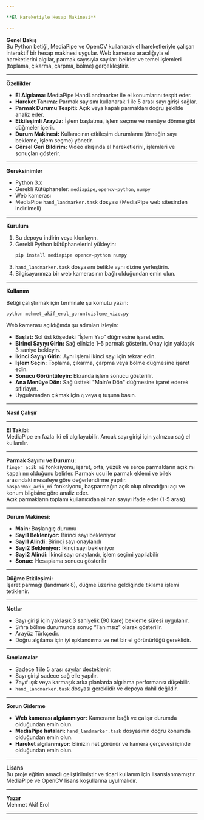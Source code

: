 ```yaml
---

**El Hareketiyle Hesap Makinesi**

---
```


**Genel Bakış**  
Bu Python betiği, MediaPipe ve OpenCV kullanarak el hareketleriyle çalışan interaktif bir hesap makinesi uygular. Web kamerası aracılığıyla el hareketlerini algılar, parmak sayısıyla sayıları belirler ve temel işlemleri (toplama, çıkarma, çarpma, bölme) gerçekleştirir.

---

**Özellikler**

- **El Algılama:** MediaPipe HandLandmarker ile el konumlarını tespit eder.  
- **Hareket Tanıma:** Parmak sayısını kullanarak 1 ile 5 arası sayı girişi sağlar.  
- **Parmak Durumu Tespiti:** Açık veya kapalı parmakları doğru şekilde analiz eder.  
- **Etkileşimli Arayüz:** İşlem başlatma, işlem seçme ve menüye dönme gibi düğmeler içerir.  
- **Durum Makinesi:** Kullanıcının etkileşim durumlarını (örneğin sayı bekleme, işlem seçme) yönetir.  
- **Görsel Geri Bildirim:** Video akışında el hareketlerini, işlemleri ve sonuçları gösterir.

---

**Gereksinimler**

- Python 3.x  
- Gerekli Kütüphaneler: `mediapipe`, `opencv-python`, `numpy`  
- Web kamerası  
- MediaPipe `hand_landmarker.task` dosyası (MediaPipe web sitesinden indirilmeli)

---

**Kurulum**

1. Bu depoyu indirin veya klonlayın.  
2. Gerekli Python kütüphanelerini yükleyin:  
   ```bash
   pip install mediapipe opencv-python numpy
   ```  
3. `hand_landmarker.task` dosyasını betikle aynı dizine yerleştirin.  
4. Bilgisayarınıza bir web kamerasının bağlı olduğundan emin olun.

---

**Kullanım**

Betiği çalıştırmak için terminale şu komutu yazın:  
```bash
python mehmet_akif_erol_goruntuisleme_vize.py
```

Web kamerası açıldığında şu adımları izleyin:

- **Başlat:** Sol üst köşedeki “İşlem Yap” düğmesine işaret edin.  
- **Birinci Sayıyı Girin:** Sağ elinizle 1–5 parmak gösterin. Onay için yaklaşık 3 saniye bekleyin.  
- **İkinci Sayıyı Girin:** Aynı işlemi ikinci sayı için tekrar edin.  
- **İşlem Seçin:** Toplama, çıkarma, çarpma veya bölme düğmesine işaret edin.  
- **Sonucu Görüntüleyin:** Ekranda işlem sonucu gösterilir.  
- **Ana Menüye Dön:** Sağ üstteki "Main’e Dön" düğmesine işaret ederek sıfırlayın.  
- Uygulamadan çıkmak için `q` veya `Q` tuşuna basın.

---

**Nasıl Çalışır**

---

**El Takibi:**  
MediaPipe en fazla iki eli algılayabilir. Ancak sayı girişi için yalnızca sağ el kullanılır.

---

**Parmak Sayımı ve Durumu:**  
`finger_acik_mi` fonksiyonu, işaret, orta, yüzük ve serçe parmakların açık mı kapalı mı olduğunu belirler. Parmak ucu ile parmak eklemi ve bilek arasındaki mesafeye göre değerlendirme yapılır.  
`basparmak_acik_mi` fonksiyonu, başparmağın açık olup olmadığını açı ve konum bilgisine göre analiz eder.  
Açık parmakların toplamı kullanıcıdan alınan sayıyı ifade eder (1-5 arası).

---

**Durum Makinesi:**

- **Main:** Başlangıç durumu  
- **Sayi1 Bekleniyor:** Birinci sayı bekleniyor  
- **Sayi1 Alindi:** Birinci sayı onaylandı  
- **Sayi2 Bekleniyor:** İkinci sayı bekleniyor  
- **Sayi2 Alindi:** İkinci sayı onaylandı, işlem seçimi yapılabilir  
- **Sonuc:** Hesaplama sonucu gösterilir

---

**Düğme Etkileşimi:**  
İşaret parmağı (landmark 8), düğme üzerine geldiğinde tıklama işlemi tetiklenir.

---

**Notlar**

- Sayı girişi için yaklaşık 3 saniyelik (90 kare) bekleme süresi uygulanır.  
- Sıfıra bölme durumunda sonuç “Tanımsız” olarak gösterilir.  
- Arayüz Türkçedir.  
- Doğru algılama için iyi ışıklandırma ve net bir el görünürlüğü gereklidir.

---

**Sınırlamalar**

- Sadece 1 ile 5 arası sayılar desteklenir.  
- Sayı girişi sadece sağ elle yapılır.  
- Zayıf ışık veya karmaşık arka planlarda algılama performansı düşebilir.  
- `hand_landmarker.task` dosyası gereklidir ve depoya dahil değildir.

---

**Sorun Giderme**

- **Web kamerası algılanmıyor:** Kameranın bağlı ve çalışır durumda olduğundan emin olun.  
- **MediaPipe hataları:** `hand_landmarker.task` dosyasının doğru konumda olduğundan emin olun.  
- **Hareket algılanmıyor:** Elinizin net görünür ve kamera çerçevesi içinde olduğundan emin olun.

---

**Lisans**  
Bu proje eğitim amaçlı geliştirilmiştir ve ticari kullanım için lisanslanmamıştır. MediaPipe ve OpenCV lisans koşullarına uyulmalıdır.

---

**Yazar**  
Mehmet Akif Erol

---

